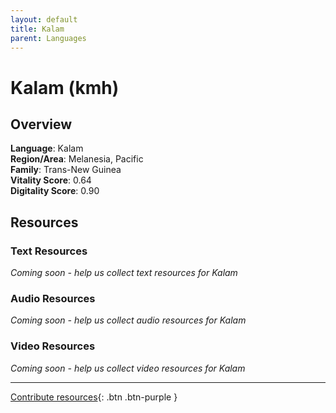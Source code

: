 ```yaml
---
layout: default
title: Kalam
parent: Languages
---
```


# Kalam (kmh)

## Overview

**Language**: Kalam  
**Region/Area**: Melanesia, Pacific  
**Family**: Trans-New Guinea  
**Vitality Score**: 0.64  
**Digitality Score**: 0.90  

## Resources

### Text Resources
*Coming soon - help us collect text resources for Kalam*

### Audio Resources
*Coming soon - help us collect audio resources for Kalam*

### Video Resources
*Coming soon - help us collect video resources for Kalam*

---

[Contribute resources](https://fairtrain.github.io/){: .btn .btn-purple }

